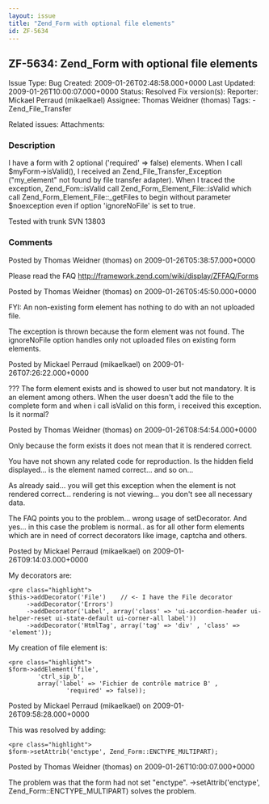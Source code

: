 ```yaml
---
layout: issue
title: "Zend_Form with optional file elements"
id: ZF-5634
---
```


ZF-5634: Zend\_Form with optional file elements
-----------------------------------------------

 Issue Type: Bug Created: 2009-01-26T02:48:58.000+0000 Last Updated: 2009-01-26T10:00:07.000+0000 Status: Resolved Fix version(s): 
 Reporter:  Mickael Perraud (mikaelkael)  Assignee:  Thomas Weidner (thomas)  Tags: - Zend\_File\_Transfer
 
 Related issues: 
 Attachments: 
### Description

I have a form with 2 optional ('required' => false) elements. When I call $myForm->isValid(), I received an Zend\_File\_Transfer\_Exception ("my\_element" not found by file transfer adapter). When I traced the exception, Zend\_Fom::isValid call Zend\_Form\_Element\_File::isValid which call Zend\_Form\_Element\_File::\_getFiles to begin without parameter $noexception even if option 'ignoreNoFile' is set to true.

Tested with trunk SVN 13803

 

 

### Comments

Posted by Thomas Weidner (thomas) on 2009-01-26T05:38:57.000+0000

Please read the FAQ <http://framework.zend.com/wiki/display/ZFFAQ/Forms>

 

 

Posted by Thomas Weidner (thomas) on 2009-01-26T05:45:50.000+0000

FYI: An non-existing form element has nothing to do with an not uploaded file.

The exception is thrown because the form element was not found. The ignoreNoFile option handles only not uploaded files on existing form elements.

 

 

Posted by Mickael Perraud (mikaelkael) on 2009-01-26T07:26:22.000+0000

??? The form element exists and is showed to user but not mandatory. It is an element among others. When the user doesn't add the file to the complete form and when i call isValid on this form, i received this exception. Is it normal?

 

 

Posted by Thomas Weidner (thomas) on 2009-01-26T08:54:54.000+0000

Only because the form exists it does not mean that it is rendered correct.

You have not shown any related code for reproduction. Is the hidden field displayed... is the element named correct... and so on...

As already said... you will get this exception when the element is not rendered correct... rendering is not viewing... you don't see all necessary data.

The FAQ points you to the problem... wrong usage of setDecorator. And yes... in this case the problem is normal.. as for all other form elements which are in need of correct decorators like image, captcha and others.

 

 

Posted by Mickael Perraud (mikaelkael) on 2009-01-26T09:14:03.000+0000

My decorators are:

 
    <pre class="highlight">
    $this->addDecorator('File')    // <- I have the File decorator
         ->addDecorator('Errors')
         ->addDecorator('Label', array('class' => 'ui-accordion-header ui-helper-reset ui-state-default ui-corner-all label'))
         ->addDecorator('HtmlTag', array('tag' => 'div' , 'class' => 'element'));


My creation of file element is:

 
    <pre class="highlight">
    $form->addElement('file',
            'ctrl_sip_b',
            array('label' => 'Fichier de contrôle matrice B' ,
                    'required' => false));


 

 

Posted by Mickael Perraud (mikaelkael) on 2009-01-26T09:58:28.000+0000

This was resolved by adding:

 
    <pre class="highlight">
    $form->setAttrib('enctype', Zend_Form::ENCTYPE_MULTIPART);


 

 

Posted by Thomas Weidner (thomas) on 2009-01-26T10:00:07.000+0000

The problem was that the form had not set "enctype". ->setAttrib('enctype', Zend\_Form::ENCTYPE\_MULTIPART) solves the problem.

 

 